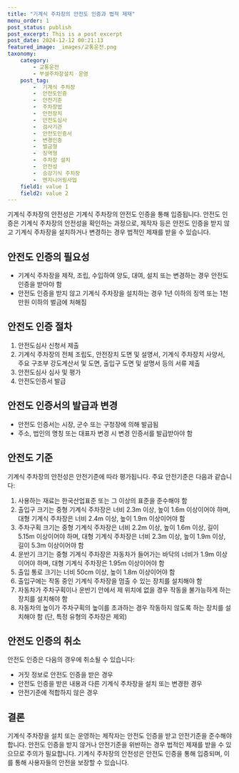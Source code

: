 ```yaml
---
title: "기계식 주차장의 안전도 인증과 법적 제재"
menu_order: 1
post_status: publish
post_excerpt: This is a post excerpt
post_date: 2024-12-12 00:21:13
featured_image: _images/교통운전.png
taxonomy:
    category:
        - 교통운전
        - 부설주차장설치ㆍ운영
    post_tag:
        -  기계식 주차장
        -  안전도인증
        -  안전기준
        -  주차장법
        -  안전장치
        -  안전도심사
        -  검사기관
        -  안전도인증서
        -  변경인증
        -  벌금형
        -  징역형
        -  주차장 설치
        -  안전성
        -  승강기식 주차장
        -  엔지니어링사업
    field1: value 1
    field2: value 2
---
```


기계식 주차장의 안전성은 기계식 주차장의 안전도 인증을 통해 입증됩니다. 안전도 인증은 기계식 주차장의 안전성을 확인하는 과정으로, 제작자 등은 안전도 인증을 받지 않고 기계식 주차장을 설치하거나 변경하는 경우 법적인 제재를 받을 수 있습니다.

## 안전도 인증의 필요성
- 기계식 주차장을 제작, 조립, 수입하여 양도, 대여, 설치 또는 변경하는 경우 안전도 인증을 받아야 함
- 안전도 인증을 받지 않고 기계식 주차장을 설치하는 경우 1년 이하의 징역 또는 1천만원 이하의 벌금에 처해짐

## 안전도 인증 절차
1. 안전도심사 신청서 제출
2. 기계식 주차장의 전체 조립도, 안전장치 도면 및 설명서, 기계식 주차장치 사양서, 주요 구조부 강도계산서 및 도면, 출입구 도면 및 설명서 등의 서류 제출
3. 안전도심사 심사 및 평가
4. 안전도인증서 발급

## 안전도 인증서의 발급과 변경
- 안전도 인증서는 시장, 군수 또는 구청장에 의해 발급됨
- 주소, 법인의 명칭 또는 대표자 변경 시 변경 인증서를 발급받아야 함

## 안전도 기준
기계식 주차장의 안전성은 안전기준에 따라 평가됩니다. 주요 안전기준은 다음과 같습니다:
1. 사용하는 재료는 한국산업표준 또는 그 이상의 표준을 준수해야 함
2. 출입구 크기는 중형 기계식 주차장은 너비 2.3m 이상, 높이 1.6m 이상이어야 하며, 대형 기계식 주차장은 너비 2.4m 이상, 높이 1.9m 이상이어야 함
3. 주차구획 크기는 중형 기계식 주차장은 너비 2.2m 이상, 높이 1.6m 이상, 길이 5.15m 이상이어야 하며, 대형 기계식 주차장은 너비 2.3m 이상, 높이 1.9m 이상, 길이 5.3m 이상이어야 함
4. 운반기 크기는 중형 기계식 주차장은 자동차가 들어가는 바닥의 너비가 1.9m 이상이어야 하며, 대형 기계식 주차장은 1.95m 이상이어야 함
5. 출입 통로 크기는 너비 50cm 이상, 높이 1.8m 이상이어야 함
6. 출입구에는 작동 중인 기계식 주차장을 멈출 수 있는 장치를 설치해야 함
7. 자동차가 주차구획이나 운반기 안에서 제 위치에 없을 경우 작동을 불가능하게 하는 장치를 설치해야 함
8. 자동차의 높이가 주차구획의 높이를 초과하는 경우 작동하지 않도록 하는 장치를 설치해야 함 (단, 특정 유형의 주차장은 제외)

## 안전도 인증의 취소
안전도 인증은 다음의 경우에 취소될 수 있습니다:
- 거짓 정보로 안전도 인증을 받은 경우
- 안전도 인증을 받은 내용과 다른 기계식 주차장을 설치 또는 변경한 경우
- 안전기준에 적합하지 않은 경우

## 결론
기계식 주차장을 설치 또는 운영하는 제작자는 안전도 인증을 받고 안전기준을 준수해야 합니다. 안전도 인증을 받지 않거나 안전기준을 위반하는 경우 법적인 제재를 받을 수 있으므로 주의가 필요합니다. 기계식 주차장의 안전성은 안전도 인증을 통해 입증되며, 이를 통해 사용자들의 안전을 보장할 수 있습니다.

